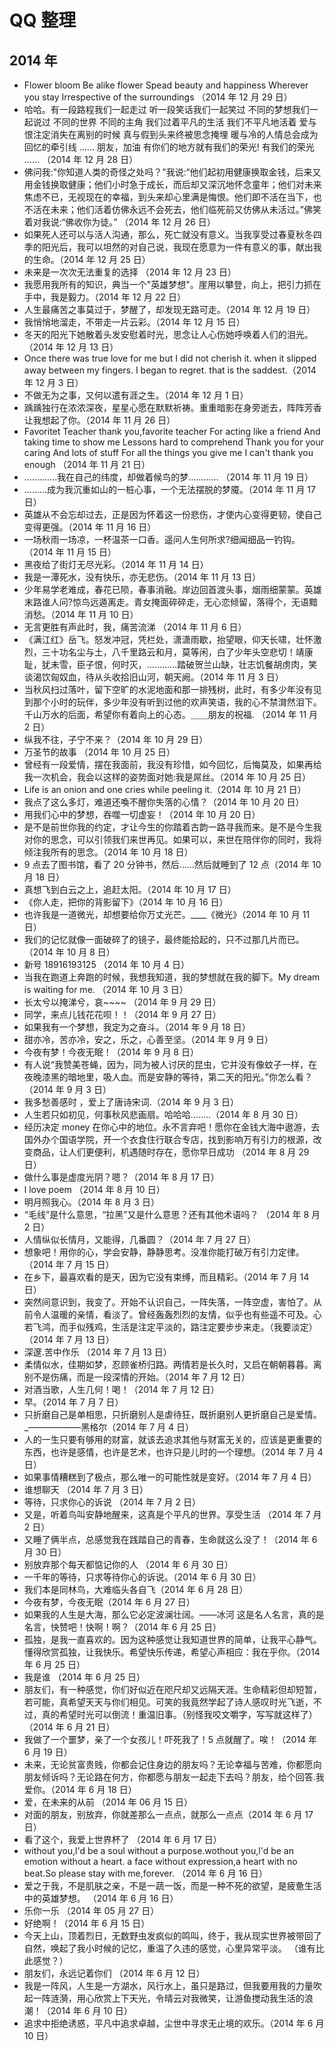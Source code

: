 # QQ 整理

## 2014 年

- Flower bloom
  Be alike flower
  Spead beauty and happiness
  Wherever you stay
  Irrespective of the surroundings （2014 年 12 月 29 日）
- 哈哈。有一段路程我们一起走过
  听一段笑话我们一起笑过
  不同的梦想我们一起说过
  不同的世界
  不同的主角
  我们过着平凡的生活
  我们不平凡地活着
  爱与恨注定消失在离别的时候
  真与假到头来终被思念掩埋
  暖与冷的人情总会成为回忆的牵引线
  ……
  朋友，加油
  有你们的地方就有我们的荣光!
  有我们的荣光
  …… （2014 年 12 月 28 日）
- 佛问我:"你知道人类的奇怪之处吗？"我说:“他们起初用健康换取金钱，后来又用金钱换取健康；他们小时急于成长，而后却又深沉地怀念童年；他们对未来焦虑不已，无视现在的幸福，到头来却心里满是悔恨。他们即不活在当下，也不活在未来；他们活着仿佛永远不会死去，他们临死前又仿佛从未活过。”佛笑着对我说:“佛收你为徒。” （2014 年 12 月 26 日）
- 如果死人还可以与活人沟通，那么，死亡就没有意义。当我享受过春夏秋冬四季的阳光后，我可以坦然的对自己说，我现在愿意为一件有意义的事，献出我的生命。（2014 年 12 月 25 日）
- 未来是一次次无法重复的选择 （2014 年 12 月 23 日）
- 我愿用我所有的知识，典当一个"英雄梦想"。崖用以攀登，向上，把引力抓在手中，我是毅力。（2014 年 12 月 22 日）
- 人生最痛苦之事莫过于，梦醒了，却发现无路可走。（2014 年 12 月 19 日）
- 我悄悄地溜走，不带走一片云彩。（2014 年 12 月 15 日）
- 冬天的阳光下她散着头发安慰着时光，思念让人心伤她呼唤着人们的泪光。（2014 年 12 月 13 日）
- Once there was true love for me but I did not cherish it.
  when it slipped away between my fingers.
  I began to regret.
  that is the saddest.（2014 年 12 月 3 日）
- 不做无为之事，又何以遣有涯之生。（2014 年 12 月 1 日）
- 踽踽独行在浓浓深夜，星星心愿在默默祈祷。重重暗影在身旁逝去，阵阵芳香让我想起了你。（2014 年 11 月 26 日）
- Favoritet Teacher thank you,favorite teacher
  For acting like a friend
  And taking time to show me
  Lessons hard to comprehend
  Thank you for your caring
  And lots of stuff
  For all the things you give me
  I can't thank you enough （2014 年 11 月 21 日）
- .............我在自己的纬度，却做着候鸟的梦………… （2014 年 11 月 19 日）
- .........成为我沉重如山的一桩心事，一个无法摆脱的梦魇。（2014 年 11 月 17 日）
- 英雄从不会忘却过去，正是因为怀着这一份悲伤，才使内心变得更韧，使自己变得更强。（2014 年 11 月 16 日）
- 一场秋雨一场凉，一杯温茶一口香。遥问人生何所求?细闻细品一钓钩。 （2014 年 11 月 15 日）
- 黑夜给了街灯无尽光彩。（2014 年 11 月 14 日）
- 我是一潭死水，没有快乐，亦无悲伤。（2014 年 11 月 13 日）
- 少年易学老难成，春花已陨，春事消融。岸边回首渡头事，烟雨细蒙蒙。英雄末路谁人问?惊鸟远遁离走。青女掩面碎碎走，无心恋倾留，落得个，无语黯消愁。（2014 年 11 月 10 日）
- 无言更胜有声此时，我，痛苦流涕 （2014 年 11 月 6 日）
- 《满江红》岳飞。怒发冲冠，凭栏处，潇潇雨歇，抬望眼，仰天长啸，壮怀激烈，三十功名尘与土，八千里路云和月，莫等闲，白了少年头空悲切！靖康耻，犹未雪，臣子恨，何时灭，…………踏破贺兰山缺，壮志饥餐胡虏肉，笑谈渴饮匈奴血，待从头收拾旧山河，朝天阙。（2014 年 11 月 3 日）
- 当秋风扫过落叶，留下空旷的水泥地面和那一排残树，此时，有多少年没有见到那个小时的玩伴，多少年没有听到过他的欢声笑语，我的心不禁潸然泪下。千山万水的后面，希望你有着向上的心态。＿＿朋友的祝福. （2014 年 11 月 2 日）
- 纵我不往，子宁不来？（2014 年 10 月 29 日）
- 万圣节的故事 （2014 年 10 月 25 日）
- 曾经有一段爱情，摆在我面前，我没有珍惜，如今回忆，后悔莫及，如果再给我一次机会，我会以这样的姿势面对她:我是屌丝。（2014 年 10 月 25 日）
- Life is an onion and one cries while peeling it.（2014 年 10 月 21 日）
- 我点了这么多灯，难道还喚不醒你失落的心情？（2014 年 10 月 20 日）
- 用我们心中的梦想，吞噬一切虚妄！（2014 年 10 月 20 日）
- 是不是前世你我的约定，才让今生的你踏着古韵一路寻我而来。是不是今生我对你的思念，可以引领我们来世再见。如果可以，来世在陪伴你的同时，我将倾注我所有的思念。（2014 年 10 月 18 日）
- 9 点去了图书馆，看了 20 分钟书，然后……然后就睡到了 12 点（2014 年 10 月 18 日）
- 真想飞到白云之上，追赶太阳。（2014 年 10 月 17 日）
- 《你人走，把你的背影留下》（2014 年 10 月 16 日）
- 也许我是一道微光，却想要给你万丈光芒。\_\_\_\_《微光》（2014 年 10 月 11 日）
- 我们的记忆就像一面破碎了的镜子，最终能拾起的，只不过那几片而已。（2014 年 10 月 8 日）
- 新号 18916193125 （2014 年 10 月 4 日）
- 当我在跑道上奔跑的时候，我想我知道，我的梦想就在我的脚下。My dream is waiting for me. （2014 年 10 月 3 日）
- 长太兮以掩涕兮，哀~~~~ （2014 年 9 月 29 日）
- 同学，来点儿钱花花呗！！（2014 年 9 月 27 日）
- 如果我有一个梦想，我定为之奋斗。（2014 年 9 月 18 日）
- 甜亦冷，苦亦冷，安之，乐之，心善至坚。（2014 年 9 月 9 日）
- 今夜有梦！今夜无眠！（2014 年 9 月 8 日）
- 有人说“我赞美苍蝇，因为，同为被人讨厌的昆虫，它并没有像蚊子一样，在夜晚漆黑的暗地里，吸人血。而是安静的等待，第二天的阳光。”你怎么看？（2014 年 9 月 3 日）
- 我多愁善感时 ，爱上了唐诗宋词.（2014 年 9 月 3 日）
- 人生若只如初见，何事秋风悲画扇。哈哈哈........（2014 年 8 月 30 日）
- 经历决定 money 在你心中的地位。永不言弃吧！愿你在金钱大海中遨游，去国外办个国语学院，开一个衣食住行联合专店，找到影响万有引力的根源，改变商品，让人们更便利，机遇随时存在，愿你早日成功 （2014 年 8 月 29 日）
- 做什么事是虚度光阴？嗯？（2014 年 8 月 17 日）
- l love poem （2014 年 8 月 10 日）
- 明月照我心。（2014 年 8 月 3 日）
- “毛线”是什么意思，“拉黑”又是什么意思？还有其他术语吗？ （2014 年 8 月 2 日）
- 人情纵似长情月，又能得，几番圆？（2014 年 7 月 27 日）
- 想象吧！用你的心，学会安静，静静思考。没准你能打破万有引力定律。（2014 年 7 月 15 日）
- 在乡下，最喜欢看的是天，因为它没有束缚，而且精彩。（2014 年 7 月 14 日）
- 突然间意识到，我变了。开始不认识自己，一阵失落，一阵空虚，害怕了。从前令人温暖的亲情，看淡了。曾经轰轰烈烈的友情，似乎也有些遥不可及。心若飞鸿，而手似残鸡，生活是注定平淡的，路注定要步步来走。（我要淡定）（2014 年 7 月 13 日）
- 深邃.苦中作乐 （2014 年 7 月 13 日）
- 柔情似水，佳期如梦，忍顾雀桥归路。两情若是长久时，又启在朝朝暮暮。离别不是伤痛，而是一段深情的开始。（2014 年 7 月 12 日）
- 对酒当歌，人生几何！喝！（2014 年 7 月 12 日）
- 早。（2014 年 7 月 7 日）
- 只折磨自己是单相思，只折磨别人是虐待狂，既折磨别人更折磨自己是爱情。\_——————黑格尔（2014 年 7 月 4 日）
- 人的一生只要有够用的财富，就该去追求其他与财富无关的，应该是更重要的东西，也许是感情，也许是艺术，也许只是儿时的一个理想。（2014 年 7 月 4 日）
- 如果事情糟糕到了极点，那么唯一的可能性就是变好。（2014 年 7 月 4 日）
- 谁想聊天 （2014 年 7 月 3 日）
- 等待，只求你心的诉说 （2014 年 7 月 2 日）
- 又是，听着鸟叫安静地醒来，这真是个平凡的世界。享受生活 （2014 年 7 月 2 日）
- 又睡了俩半点，总感觉我在践踏自己的青春，生命就这么没了！（2014 年 6 月 30 日）
- 别放弃那个每天都惦记你的人 （2014 年 6 月 30 日）
- 一千年的等待，只求等待你心的诉说。（2014 年 6 月 30 日）
- 我们本是同林鸟，大难临头各自飞（2014 年 6 月 28 日）
- 今夜有梦，今夜无眠（2014 年 6 月 27 日）
- 如果我的人生是大海，那么它必定波澜壮阔。——冰河 这是名人名言，真的是名言，快赞吧！快啊！啊？（2014 年 6 月 25 日）
- 孤独，是我一直喜欢的。因为这种感觉让我知道世界的简单，让我平心静气。懂得欣赏孤独，让我快乐。希望快乐传递，希望心声相应：我在乎你。（2014 年 6 月 25 日）
- 我是谁 （2014 年 6 月 25 日）
- 朋友们，有一种感觉，你们好似近在咫尺却又远隔天涯。生命精彩但却短暂，若可能，真希望天天与你们相见。可笑的我竟然学起了诗人感叹时光飞逝，不过，真的希望时光可以倒流！重温旧事。（别怪我咬文嚼字，写写就这样了）（2014 年 6 月 21 日）
- 我做了一个噩梦，亲了一个女孩儿！吓死我了！5 点就醒了。唉！（2014 年 6 月 19 日）
- 未来，无论贫富贵贱，你都会记住身边的朋友吗？无论幸福与苦难，你都愿向朋友倾诉吗？无论路在何方，你都愿与朋友一起走下去吗？朋友，给个回答.我爱你。（2014 年 6 月 18 日）
- 爱，在未来的从前 （2014 年 06 月 15 日）
- 对面的朋友，别放弃，你就差那么一点点，就那么一点点（2014 年 6 月 17 日）
- 看了这个，我爱上世界杯了 （2014 年 6 月 17 日）
- without you,l'd be a soul without a purpose.wothout you,l'd be an emotion without a heart. a face without expression,a heart with no beat.So please stay with me,forever. （2014 年 6 月 16 日）
- 爱之于我，不是肌肤之亲，不是一蔬一饭，而是一种不死的欲望，是疲惫生活中的英雄梦想。 （2014 年 6 月 16 日）
- 乐你一乐 （2014 年 05 月 27 日）
- 好绝啊！（2014 年 6 月 15 日）
- 今天上山，顶着烈日，无数野虫发疯似的鸣叫，终于，我从现实世界被带回了自然，唤起了我小时候的记忆，重温了久违的感觉，心里异常平淡。 （谁有比此感觉？）
- 朋友们，永远记着你们 （2014 年 6 月 12 日）
- 我是一阵风，人生是一方湖水，风行水上，虽只是路过，但我要用我的力量吹起一阵涟漪，用心欣赏上下天光，令晴云对我微笑，让游鱼搅动我生活的浪潮！（2014 年 6 月 10 日）
- 追求中拒绝诱惑，平凡中追求卓越，尘世中寻求无止境的欢乐。（2014 年 6 月 10 日）
